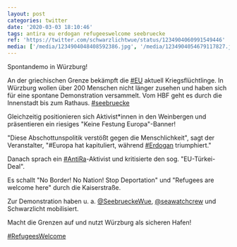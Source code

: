 ```yaml
---
layout: post
categories: twitter
date: '2020-03-03 18:10:46'
tags: antira eu erdogan refugeeswelcome seebruecke
ref: 'https://twitter.com/schwarzlichtwue/status/1234904060991549446'
media: ['/media/1234904048408592386.jpg', '/media/1234904054679117827.jpg', '/media/1234904064288337920.jpg', '/media/1234904073813536768.jpg', '/media/1234904083879931904.jpg', '/media/1234904091979124737.jpg']
---
```

Spontandemo in Würzburg!



An der griechischen Grenze bekämpft die [#EU](/t/eu) aktuell Kriegsflüchtlinge. In Würzburg wollen über 200 Menschen nicht länger zusehen und haben sich für eine spontane Demonstration versammelt. Vom HBF geht es durch die Innenstadt bis zum Rathaus. [#seebruecke](/t/seebruecke) 

Gleichzeitig positionieren sich Aktivist\*innen in den Weinbergen und präsentieren ein riesiges "Keine Festung Europa"-Banner!



"Diese Abschottunspolitik verstößt gegen die Menschlichkeit", sagt der Veranstalter, "#Europa hat kapituliert, während [#Erdogan](/t/erdogan) triumphiert." 

Danach sprach ein [#AntiRa](/t/antira)-Aktivist und kritisierte den sog. "EU-Türkei-Deal".



Es schallt "No Border! No Nation! Stop Deportation" und "Refugees are welcome here" durch die Kaiserstraße.



Zur Demonstration haben u. a. [@SeebrueckeWue](https://twitter.com/SeebrueckeWue), [@seawatchcrew](https://twitter.com/seawatchcrew) und Schwarzlicht mobilisiert. 

Macht die Grenzen auf und nutzt Würzburg als sicheren Hafen!

[#RefugeesWelcome](/t/refugeeswelcome)